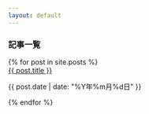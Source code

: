 ```yaml
---
layout: default
---
```


<div class="Box">
  <div class="Box-header">
    <h3 class="Box-title">記事一覧</h3>
  </div>
  {% for post in site.posts %}
    <div class="Box-row">
      <a href="{{ post.url | relative_url }}">{{ post.title }}</a>
      <p class="text-gray-light">{{ post.date | date: "%Y年%m月%d日" }}</p>
    </div>
  {% endfor %}
</div>
